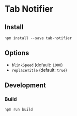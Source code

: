 # Tab Notifier

## Install

```
npm install --save tab-notifier
```

## Options

 - `blinkSpeed` (default: `1000`)
 - `replaceTitle` (default: `true`)

## Development
### Build

```
npm run build
```